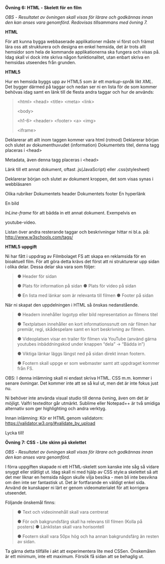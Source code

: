**Övning** **6:** **HTML** **-** **Skelett** **för** **en** **film**

*OBS* *-* *Resultatet* *av* *övningen* *skall* *visas* *för* *lärare*
*och* *godkännas* *innan* *den* *kan* *anses* *vara* *genomförd.*
*Redovisas* *tillsammans* *med* *övning* *7.*

**HTML**

För att kunna bygga webbaserade applikationer måste vi först och främst
lära oss att strukturera och designa en enkel hemsida, det är trots allt
hemsidor som hela de kommande applikationerna ska fungera och visas på.
Idag skall vi dock inte skriva någon funktionalitet, utan enbart skriva
en hemsidas utseendes från grunden.

**HTML5**

Hur en hemsida byggs upp av HTML5 som är ett *markup-språk* likt *XML*.
Det bygger därmed på taggar och nedan ser ni en lista för de som kommer
behövas idag samt en länk till de flesta andra taggar och hur de
används:

> \<html\> \<head\> \<title\> \<meta\> \<link\>
>
> \<body\>
>
> \<h1-6\> \<header\> \<footer\> \<a\> \<img\>
>
> \<iframe\>

Deklarerar att allt inom taggen kommer vara html (rotnod) Deklarerar
början och slutet av dokumenthuvudet (information) Dokumentets titel,
denna tagg placeras i \<head\>

Metadata, även denna tagg placeras i \<head\>

Länk till ett annat dokument, oftast .js(JavaScript) eller
.css(stylesheet)

Deklarerar början och slutet av dokument kroppen, det som visas synas i
webbläsaren

Olika rubriker Dokumentets header Dokumentets footer En hyperlänk

En bild

*InLine-frame* för att bädda in ett annat dokument. Exempelvis en

youtube-video.

Listan över andra resterande taggar och beskrivningar hittar ni bl.a.
på:
[<u>http://www.w3schools.com/tags/</u>](http://www.w3schools.com/tags/)

**HTML5** **uppgift**

Ni har fått i uppdrag av Filmbolaget FS att skapa en reklamsida för en
bioaktuell film. För att göra detta krävs det först att ni strukturerar
upp sidan i olika delar. Dessa delar ska vara som följer:

> ● Header för sidan
>
> ● Plats för information på sidan ● Plats för video på sidan
>
> ● En lista med länkar som är relevanta till filmen ● Footer på sidan

När ni skapat den uppdelningen i HTML så önskas nedanstående.

> ● Headern innehåller logotyp eller bild representation av filmens
> titel
>
> ● Textplatsen innehåller en kort informationssnutt om när filmen har
> premiär, regi, skådespelare samt en kort beskrivning av filmen.
>
> ● Videoplatsen visar en trailer för filmen via YouTube (använd gärna
> youtubes inbäddningskod under knappen “dela” -\> “Bädda in”)
>
> ● Viktiga länkar läggs längst ned på sidan direkt innan footern.
>
> ● Footern skall uppge er som webmaster samt att uppdraget kommer från
> FS.

OBS: I denna inlämning skall ni endast skriva HTML. CSS m.m. kommer i
senare övningar. Det kommer inte att se så kul ut, men det är inte fokus
just nu.

Ni behöver inte använda visual studio till denna övning, även om det är
möjligt. Valfri texteditor går utmärkt. Sublime eller Notepad++ är två
smidiga alternativ som ger highlighting och andra verktyg.

Innan inlämning: Kör er HTML genom validatorn:
[<u>https://validator.w3.org/#validate_by_upload</u>](https://validator.w3.org/#validate_by_upload)

Lycka till!


**Övning** **7:** **CSS** **-** **Lite** **skinn** **på** **skelettet**

*OBS* *-* *Resultatet* *av* *övningen* *skall* *visas* *för* *lärare*
*och* *godkännas* *innan* *den* *kan* *anses* *vara* *genomförd.*

I förra uppgiften skapade ni ett HTML-skelett som kanske inte såg så
vidare snyggt eller ståtligt ut. Idag skall ni med hjälp av CSS style:a
skelettet så att det mer liknar en hemsida någon skulle vilja besöka -
men bli inte besvikna om den inte ser fantastisk ut. Det är fortfarande
en väldigt enkel sida. Använd de kunskaper ni lärt er genom
videomaterialet för att korrigera utseendet.

Följande önskemål finns:

> ● Text och videoinnehåll skall vara centrerat
>
> ● För och bakgrundsfärg skall ha relevans till filmen (Kolla på
> posters) ● Länklistan skall vara horisontell
>
> ● Footern skall vara 50px hög och ha annan bakgrundsfärg än resten av
> sidan.

Ta gärna detta tillfälle i akt att experimentera lite med CSSen.
Önskemålen är ett minimum, inte ett maximum. Försök få sidan att se
behaglig ut.

